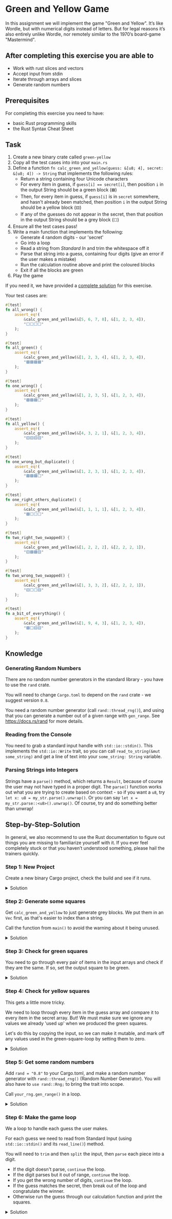 # Green and Yellow Game

In this assignment we will implement the game "Green and Yellow". It’s like Wordle, but with numerical digits instead of letters. But for legal reasons it’s also entirely unlike Wordle, nor remotely similar to the 1970’s board-game "Mastermind".

## After completing this exercise you are able to

- Work with rust slices and vectors
- Accept input from stdin
- Iterate through arrays and slices
- Generate random numbers

## Prerequisites

For completing this exercise you need to have:

- basic Rust programming skills
- the Rust Syntax Cheat Sheet

## Task

1. Create a new binary crate called `green-yellow`
1. Copy all the test cases into into your `main.rs`
1. Define a function `fn calc_green_and_yellow(guess: &[u8; 4], secret: &[u8; 4]) -> String` that implements the following rules:
    - Return a string containing four Unicode characters
    - For every item in guess, if `guess[i] == secret[i]`, then position `i` in the output String should be a green block (`🟩`)
    - Then, for every item in guess, if `guess[i]` is in `secret` somewhere, and hasn't already been matched, then position `i` in the output String should be a yellow block (`🟨`)
    - If any of the guesses do not appear in the secret, then that position in the output String should be a grey block (`⬜`)
2. Ensure all the test cases pass!
3. Write a main function that implements the following:
    - Generate 4 random digits - our 'secret'
    - Go into a loop
    - Read a string from *Standard In* and trim the whitespace off it
    - Parse that string into a guess, containing four digits (give an error if the user makes a mistake)
    - Run the calculation routine above and print the coloured blocks
    - Exit if all the blocks are green
4. Play the game

If you need it, we have provided a [complete solution](../../exercise-solutions/green-yellow/src/bin/complete.rs) for this exercise.

Your test cases are:

```rust
#[test]
fn all_wrong() {
    assert_eq!(
        &calc_green_and_yellow(&[5, 6, 7, 8], &[1, 2, 3, 4]),
        "⬜⬜⬜⬜"
    );
}

#[test]
fn all_green() {
    assert_eq!(
        &calc_green_and_yellow(&[1, 2, 3, 4], &[1, 2, 3, 4]),
        "🟩🟩🟩🟩"
    );
}

#[test]
fn one_wrong() {
    assert_eq!(
        &calc_green_and_yellow(&[1, 2, 3, 5], &[1, 2, 3, 4]),
        "🟩🟩🟩⬜"
    );
}

#[test]
fn all_yellow() {
    assert_eq!(
        &calc_green_and_yellow(&[4, 3, 2, 1], &[1, 2, 3, 4]),
        "🟨🟨🟨🟨"
    );
}

#[test]
fn one_wrong_but_duplicate() {
    assert_eq!(
        &calc_green_and_yellow(&[1, 2, 3, 1], &[1, 2, 3, 4]),
        "🟩🟩🟩⬜"
    );
}

#[test]
fn one_right_others_duplicate() {
    assert_eq!(
        &calc_green_and_yellow(&[1, 1, 1, 1], &[1, 2, 3, 4]),
        "🟩⬜⬜⬜"
    );
}

#[test]
fn two_right_two_swapped() {
    assert_eq!(
        &calc_green_and_yellow(&[1, 2, 2, 2], &[2, 2, 2, 1]),
        "🟨🟩🟩🟨"
    );
}

#[test]
fn two_wrong_two_swapped() {
    assert_eq!(
        &calc_green_and_yellow(&[1, 3, 3, 2], &[2, 2, 2, 1]),
        "🟨⬜⬜🟨"
    );
}

#[test]
fn a_bit_of_everything() {
    assert_eq!(
        &calc_green_and_yellow(&[1, 9, 4, 3], &[1, 2, 3, 4]),
        "🟩⬜🟨🟨"
    );
}
```

## Knowledge

### Generating Random Numbers

There are no random number generators in the standard library - you have to use the `rand` crate.

You will need to change `Cargo.toml` to depend on the `rand` crate - we suggest version `0.8`.

You need a random number generator (call `rand::thread_rng()`), and using that you can generate a number out of a given range with `gen_range`. See <https://docs.rs/rand> for more details.

### Reading from the Console

You need to grab a standard input handle with `std::io::stdin()`. This implements the `std::io::Write` trait, so you can call `read_to_string(&mut some_string)` and get a line of text into your `some_string: String` variable.

### Parsing Strings into Integers

Strings have a `parse()` method, which returns a `Result`, because of course the user may not have typed in a proper digit. The `parse()` function works out what you are trying to create based on context - so if you want a `u8`, try `let x: u8 = my_str.parse().unwrap()`. Or you can say `let x = my_str.parse::<u8>().unwrap()`. Of course, try and do something better than unwrap!

## Step-by-Step-Solution

In general, we also recommend to use the Rust documentation to figure out things you are missing to familiarize yourself with it. If you ever feel completely stuck or that you haven’t understood something, please hail the trainers quickly.

### Step 1: New Project

Create a new binary Cargo project, check the build and see if it runs.

<details>
  <summary>Solution</summary>

```shell
cargo new green-yellow
cd fizzbuzz
cargo run
```

</details>

### Step 2: Generate some squares

Get `calc_green_and_yellow` to just generate grey blocks. We put them in an `Vec` first, as that's easier to index than a string.

Call the function from `main()` to avoid the warning about it being unused.

<details>
  <summary>Solution</summary>

```rust ignore
{{#include ../../exercise-solutions/green-yellow/src/bin/step2.rs:3:7}}
```

</details>

### Step 3: Check for green squares

You need to go through every pair of items in the input arrays and check if they are the same. If so, set the output square to be green.

<details>
  <summary>Solution</summary>

```rust ignore
{{#include ../../exercise-solutions/green-yellow/src/bin/step3.rs:3:13}}
```

</details>

### Step 4: Check for yellow squares

This gets a little more tricky.

We need to loop through every item in the guess array and compare it to every item in the secret array. But! We must make sure we ignore any values we already 'used up' when we produced the green squares.

Let's do this by copying the input, so we can make it mutable, and mark off any values used in the green-square-loop by setting them to zero.

<details>
  <summary>Solution</summary>

```rust ignore
{{#include ../../exercise-solutions/green-yellow/src/bin/step4.rs:3:25}}
```

</details>

### Step 5: Get some random numbers

Add `rand = "0.8"` to your Cargo.toml, and make a random number generator with `rand::thread_rng()` (Random Number Generator). You will also have to `use rand::Rng;` to bring the trait into scope.

Call `your_rng.gen_range()` in a loop.

<details>
  <summary>Solution</summary>

```rust ignore
{{#include ../../exercise-solutions/green-yellow/src/bin/step5.rs:29:38}}
```

</details>

### Step 6: Make the game loop

We a loop to handle each guess the user makes.

For each guess we need to read from Standard Input (using `std::io::stdin()` and its `read_line()`) method.

You will need to `trim` and then `split` the input, then `parse` each piece into a digit.

* If the digit doesn't parse, `continue` the loop.
* If the digit parses but it out of range, `continue` the loop.
* If you get the wrong number of digits, `continue` the loop.
* If the guess matches the secret, then break out of the loop and congratulate the winner.
* Otherwise run the guess through our calculation function and print the squares.

<details>
  <summary>Solution</summary>

```rust ignore
{{#include ../../exercise-solutions/green-yellow/src/bin/step6.rs:41:72}}
```

</details>
